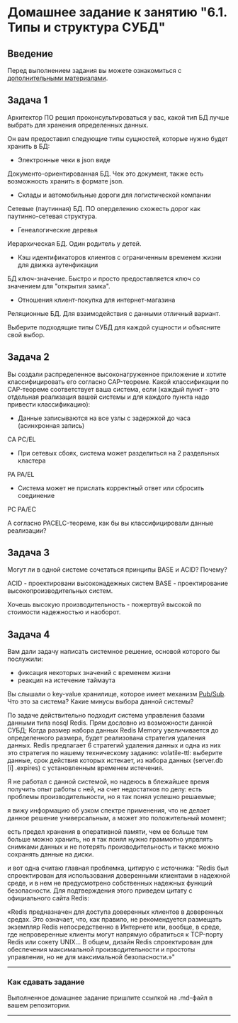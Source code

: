 # Домашнее задание к занятию "6.1. Типы и структура СУБД"

## Введение

Перед выполнением задания вы можете ознакомиться с 
[дополнительными материалами](https://github.com/netology-code/virt-homeworks/tree/master/additional/README.md).

## Задача 1

Архитектор ПО решил проконсультироваться у вас, какой тип БД 
лучше выбрать для хранения определенных данных.

Он вам предоставил следующие типы сущностей, которые нужно будет хранить в БД:

- Электронные чеки в json виде

Документо-ориентированная БД. Чек это документ, также есть возможность хранить в формате json.

- Склады и автомобильные дороги для логистической компании

Сетевые (паутинная) БД. ПО оперделению схожесть дорог как паутинно-сетевая структура.

- Генеалогические деревья

Иерархическая БД. Один родитель у детей. 

- Кэш идентификаторов клиентов с ограниченным временем жизни для движка аутенфикации

БД ключ-значение. Быстро и просто предоставляется ключ со значением для "открытия замка".

- Отношения клиент-покупка для интернет-магазина

Реляционные БД. Для взаимодействия с данными отличный вариант.

Выберите подходящие типы СУБД для каждой сущности и объясните свой выбор.

## Задача 2

Вы создали распределенное высоконагруженное приложение и хотите классифицировать его согласно 
CAP-теореме. Какой классификации по CAP-теореме соответствует ваша система, если 
(каждый пункт - это отдельная реализация вашей системы и для каждого пункта надо привести классификацию):

- Данные записываются на все узлы с задержкой до часа (асинхронная запись)

CA PC/EL

- При сетевых сбоях, система может разделиться на 2 раздельных кластера

PA PA/EL

- Система может не прислать корректный ответ или сбросить соединение

PC PA/EC

А согласно PACELC-теореме, как бы вы классифицировали данные реализации?

## Задача 3

Могут ли в одной системе сочетаться принципы BASE и ACID? Почему?

ACID - проектировани высоконадежных систем
BASE - проектирование высокопроизводительных систем.

Хочешь высокую производительность - пожертвуй высокой по стоимости надежностью и наоборот.

## Задача 4

Вам дали задачу написать системное решение, основой которого бы послужили:

- фиксация некоторых значений с временем жизни
- реакция на истечение таймаута

Вы слышали о key-value хранилище, которое имеет механизм [Pub/Sub](https://habr.com/ru/post/278237/). 
Что это за система? Какие минусы выбора данной системы?
 
По задаче действительно подходит система управления базами данными типа nosql Redis. Прям дословно из возможности данной СУБД;
Когда размер набора данных Redis Memory увеличивается до определенного размера, будет реализована стратегия удаления данных. 
Redis предлагает 6 стратегий удаления данных и одна из них это стратегия по нашему техническому заданию:
volatile-ttl: выберите данные, срок действия которых истекает, из набора данных (server.db [i] .expires) с установленным временем истечения.

Я не работал с данной системой, но надеюсь в блежайшее время получить опыт работы с ней, на счет недостатков по делу:
есть проблемы производительности, но я так понял успешно решаемые;

я вижу информацию об узком спектре применения, что не делает данное решение универсальным, а может это положительный момент;

есть предел хранения в оперативной памяти, чем ее больше тем больше можно хранить, но я так понял нужно граммотно упрвлять снимками данных и не потерять производительность и также можно сохранять данные на диски.

и вот одна считаю главная проблемка, цитирую с источника:
"Redis был спроектирован для использования доверенными клиентами в надежной среде, и в нем не предусмотрено собственных надежных функций безопасности. Для подтверждения этого приведем цитату с официального сайта Redis:

«Redis предназначен для доступа доверенных клиентов в доверенных средах. Это означает, что, как правило, не рекомендуется размещать экземпляр Redis непосредственно в Интернете или, вообще, в среде, где непроверенные клиенты могут напрямую обратиться к TCP-порту Redis или сокету UNIX… В общем, дизайн Redis спроектирован для обеспечения максимальной производительности и простоты управления, но не для максимальной безопасности.»"

---

### Как cдавать задание

Выполненное домашнее задание пришлите ссылкой на .md-файл в вашем репозитории.

---

